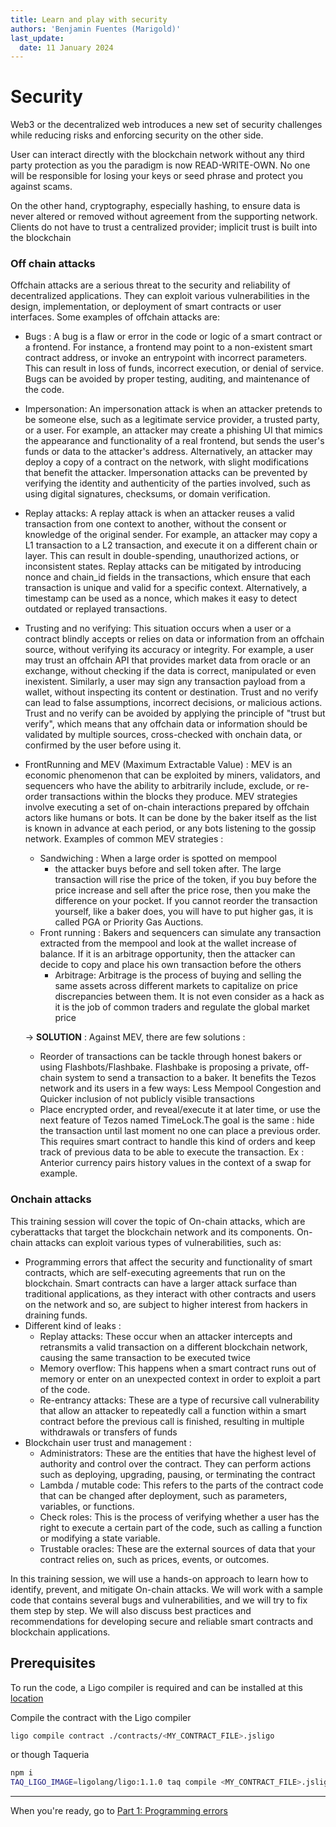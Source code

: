 ```yaml
---
title: Learn and play with security
authors: 'Benjamin Fuentes (Marigold)'
last_update:
  date: 11 January 2024
---
```


# Security

Web3 or the decentralized web introduces a new set of security challenges while reducing risks and enforcing security on the other side.

User can interact directly with the blockchain network without any third party protection as you the paradigm is now READ-WRITE-OWN. No one will be responsible for losing your keys or seed phrase and protect you against scams.

On the other hand, cryptography, especially hashing, to ensure data is never altered or removed without agreement from the supporting network. Clients do not have to trust a centralized provider; implicit trust is built into the blockchain

### Off chain attacks

Offchain attacks are a serious threat to the security and reliability of decentralized applications. They can exploit various vulnerabilities in the design, implementation, or deployment of smart contracts or user interfaces. Some examples of offchain attacks are:

- Bugs : A bug is a flaw or error in the code or logic of a smart contract or a frontend. For instance, a frontend may point to a non-existent smart contract address, or invoke an entrypoint with incorrect parameters. This can result in loss of funds, incorrect execution, or denial of service. Bugs can be avoided by proper testing, auditing, and maintenance of the code.
- Impersonation: An impersonation attack is when an attacker pretends to be someone else, such as a legitimate service provider, a trusted party, or a user. For example, an attacker may create a phishing UI that mimics the appearance and functionality of a real frontend, but sends the user's funds or data to the attacker's address. Alternatively, an attacker may deploy a copy of a contract on the network, with slight modifications that benefit the attacker. Impersonation attacks can be prevented by verifying the identity and authenticity of the parties involved, such as using digital signatures, checksums, or domain verification.
- Replay attacks: A replay attack is when an attacker reuses a valid transaction from one context to another, without the consent or knowledge of the original sender. For example, an attacker may copy a L1 transaction to a L2 transaction, and execute it on a different chain or layer. This can result in double-spending, unauthorized actions, or inconsistent states. Replay attacks can be mitigated by introducing nonce and chain_id fields in the transactions, which ensure that each transaction is unique and valid for a specific context. Alternatively, a timestamp can be used as a nonce, which makes it easy to detect outdated or replayed transactions.
- Trusting and no verifying: This situation occurs when a user or a contract blindly accepts or relies on data or information from an offchain source, without verifying its accuracy or integrity. For example, a user may trust an offchain API that provides market data from oracle or an exchange, without checking if the data is correct, manipulated or even inexistent. Similarly, a user may sign any transaction payload from a wallet, without inspecting its content or destination. Trust and no verify can lead to false assumptions, incorrect decisions, or malicious actions. Trust and no verify can be avoided by applying the principle of "trust but verify", which means that any offchain data or information should be validated by multiple sources, cross-checked with onchain data, or confirmed by the user before using it.
- FrontRunning and MEV (Maximum Extractable Value) : MEV is an economic phenomenon that can be exploited by miners, validators, and sequencers who have the ability to arbitrarily include, exclude, or re-order transactions within the blocks they produce. MEV strategies involve executing a set of on-chain interactions prepared by offchain actors like humans or bots.
  It can be done by the baker itself as the list is known in advance at each period, or any bots listening to the gossip network.
  Examples of common MEV strategies :

  - Sandwiching : When a large order is spotted on mempool
    - the attacker buys before and sell token after. The large transaction will rise the price of the token, if you buy before the price increase and sell after the price rose, then you make the difference on your pocket. If you cannot reorder the transaction yourself, like a baker does, you will have to put higher gas, it is called PGA or Priority Gas Auctions.
  - Front running : Bakers and sequencers can simulate any transaction extracted from the mempool and look at the wallet increase of balance. If it is an arbitrage opportunity, then the attacker can decide to copy and place his own transaction before the others
    - Arbitrage: Arbitrage is the process of buying and selling the same assets across different markets to capitalize on price discrepancies between them. It is not even consider as a hack as it is the job of common traders and regulate the global market price

  &rarr; **SOLUTION** : Against MEV, there are few solutions :

  - Reorder of transactions can be tackle through honest bakers or using Flashbots/Flashbake. Flashbake is proposing a private, off-chain system to send a transaction to a baker. It benefits the Tezos network and its users in a few ways: Less Mempool Congestion and Quicker inclusion of not publicly visible transactions
  - Place encrypted order, and reveal/execute it at later time, or use the next feature of Tezos named TimeLock.The goal is the same : hide the transaction until last moment no one can place a previous order. This requires smart contract to handle this kind of orders and keep track of previous data to be able to execute the transaction. Ex : Anterior currency pairs history values in the context of a swap for example.

### Onchain attacks

This training session will cover the topic of On-chain attacks, which are cyberattacks that target the blockchain network and its components. On-chain attacks can exploit various types of vulnerabilities, such as:

- Programming errors that affect the security and functionality of smart contracts, which are self-executing agreements that run on the blockchain. Smart contracts can have a larger attack surface than traditional applications, as they interact with other contracts and users on the network and so, are subject to higher interest from hackers in draining funds.
- Different kind of leaks :
  - Replay attacks: These occur when an attacker intercepts and retransmits a valid transaction on a different blockchain network, causing the same transaction to be executed twice
  - Memory overflow: This happens when a smart contract runs out of memory or enter on an unexpected context in order to exploit a part of the code.
  - Re-entrancy attacks: These are a type of recursive call vulnerability that allow an attacker to repeatedly call a function within a smart contract before the previous call is finished, resulting in multiple withdrawals or transfers of funds
- Blockchain user trust and management :
  - Administrators: These are the entities that have the highest level of authority and control over the contract. They can perform actions such as deploying, upgrading, pausing, or terminating the contract
  - Lambda / mutable code: This refers to the parts of the contract code that can be changed after deployment, such as parameters, variables, or functions.
  - Check roles: This is the process of verifying whether a user has the right to execute a certain part of the code, such as calling a function or modifying a state variable.
  - Trustable oracles: These are the external sources of data that your contract relies on, such as prices, events, or outcomes.

In this training session, we will use a hands-on approach to learn how to identify, prevent, and mitigate On-chain attacks. We will work with a sample code that contains several bugs and vulnerabilities, and we will try to fix them step by step. We will also discuss best practices and recommendations for developing secure and reliable smart contracts and blockchain applications.

## Prerequisites

To run the code, a Ligo compiler is required and can be installed at this [location](https://ligolang.org/docs/intro/installation/?lang=jsligo)

Compile the contract with the Ligo compiler

```bash
ligo compile contract ./contracts/<MY_CONTRACT_FILE>.jsligo
```

or though Taqueria

```bash
npm i
TAQ_LIGO_IMAGE=ligolang/ligo:1.1.0 taq compile <MY_CONTRACT_FILE>.jsligo
```

---

When you're ready, go to [Part 1: Programming errors](./security/part-1)
